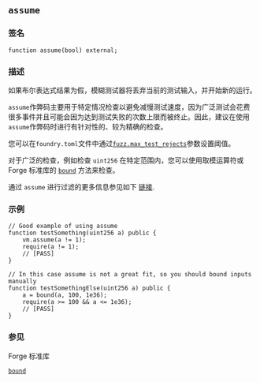 ## `assume`

### 签名

```solidity
function assume(bool) external;
```

### 描述

如果布尔表达式结果为假，模糊测试器将丢弃当前的测试输入，并开始新的运行。

`assume`作弊码主要用于特定情况检查以避免减慢测试速度，因为广泛测试会花费很多事件并且可能会因为达到测试失败的次数上限而被终止。因此，建议在使用`assume`作弊码时进行有针对性的、较为精确的检查。

您可以在`foundry.toml`文件中通过[`fuzz.max_test_rejects`][max-test-rejects]参数设置阈值。

对于广泛的检查，例如检查 `uint256` 在特定范围内，您可以使用取模运算符或 Forge 标准库的 [`bound`][forge-std-bound] 方法来检查。

通过 `assume` 进行过滤的更多信息参见如下 [链接][filtering-guide].

### 示例

```solidity
// Good example of using assume
function testSomething(uint256 a) public {
    vm.assume(a != 1);
    require(a != 1);
    // [PASS]
}
```

```solidity
// In this case assume is not a great fit, so you should bound inputs manually
function testSomethingElse(uint256 a) public {
    a = bound(a, 100, 1e36);
    require(a >= 100 && a <= 1e36);
    // [PASS]
}
```

### 参见

Forge 标准库

[`bound`](../reference/forge-std/bound.md)

[max-test-rejects]: ../reference/config/testing.md#max_test_rejects
[forge-std-bound]: ../reference/forge-std/bound.md
[filtering-guide]: https://altsysrq.github.io/proptest-book/proptest/tutorial/filtering.html#filtering

